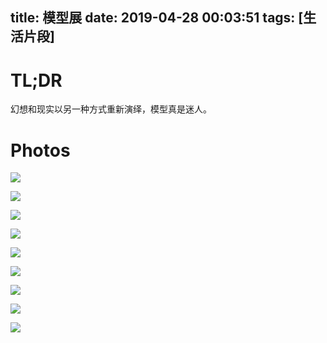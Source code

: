 title: 模型展
date: 2019-04-28 00:03:51
tags: [生活片段]
---

# TL;DR

幻想和现实以另一种方式重新演绎，模型真是迷人。

<!--  the-2019-beijing-hobby-show  -->
<!-- more -->

# Photos

![](https://wx1.sinaimg.cn/mw1024/727517e7ly1g29bbpshhwj22en1luqvb.jpg)

![](https://wx1.sinaimg.cn/mw1024/727517e7ly1g29db0z9h0j24002o01l2.jpg)

![](https://wx2.sinaimg.cn/mw1024/727517e7ly1g29dbktnvkj24002o04qu.jpg)

![](https://wx2.sinaimg.cn/mw1024/727517e7ly1g29bbnb8gaj22s61kfhdz.jpg)

![](https://wx2.sinaimg.cn/mw1024/727517e7ly1g29cqw1lzmj230c1p0b2h.jpg)

![](https://wx2.sinaimg.cn/mw1024/727517e7ly1g29cqx7lqhj22s11kc4qv.jpg)

![](https://wx1.sinaimg.cn/mw1024/727517e7ly1g29cqyujn3j22p61iqx6v.jpg)

![](https://wx4.sinaimg.cn/mw1024/727517e7ly1g2bvo92e7lj22qw1ty7wo.jpg)

![](https://wx1.sinaimg.cn/mw1024/727517e7ly1g2bvo7l8fzj229s1ik1l2.jpg)

